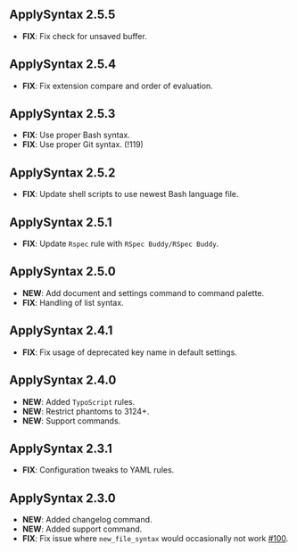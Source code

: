 ## ApplySyntax 2.5.5

- **FIX**: Fix check for unsaved buffer.

## ApplySyntax 2.5.4

- **FIX**: Fix extension compare and order of evaluation.

## ApplySyntax 2.5.3

- **FIX**: Use proper Bash syntax.
- **FIX**: Use proper Git syntax. (!119)

## ApplySyntax 2.5.2

- **FIX**: Update shell scripts to use newest Bash language file.

## ApplySyntax 2.5.1

- **FIX**: Update `Rspec` rule with `RSpec Buddy/RSpec Buddy`.

## ApplySyntax 2.5.0

- **NEW**: Add document and settings command to command palette.
- **FIX**: Handling of list syntax.

## ApplySyntax 2.4.1

- **FIX**: Fix usage of deprecated key name in default settings.

## ApplySyntax 2.4.0

- **NEW**: Added `TypoScript` rules.
- **NEW**: Restrict phantoms to 3124+.
- **NEW**: Support commands.

## ApplySyntax 2.3.1

- **FIX**: Configuration tweaks to YAML rules.

## ApplySyntax 2.3.0

- **NEW**: Added changelog command.
- **NEW**: Added support command.
- **FIX**: Fix issue where `new_file_syntax` would occasionally not work [#100](https://github.com/facelessuser/ApplySyntax/issues/100).
